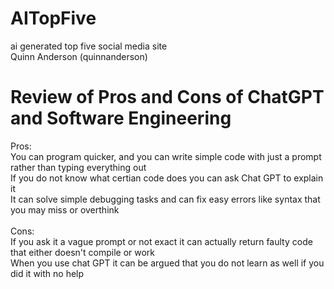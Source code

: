 # AITopFive
ai generated top five social media site  <br> 
Quinn Anderson (quinnanderson)   <br> 
# Review of Pros and Cons of ChatGPT and Software Engineering
Pros: <br>
You can program quicker, and you can write simple code with just a prompt rather than typing everything out <br>
If you do not know what certian code does you can ask Chat GPT to explain it <br>
It can solve simple debugging tasks and can fix easy errors like syntax that you may miss or overthink <br>
<br>
Cons: <br>
If you ask it a vague prompt or not exact it can actually return faulty code that either doesn't compile or work <br>
When you use chat GPT it can be argued that you do not learn as well if you did it with no help <br>
